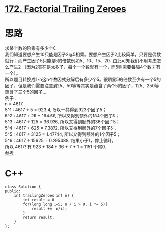 # [172. Factorial Trailing Zeroes](https://leetcode.com/problems/factorial-trailing-zeroes/description/)
# 思路
求某个数的阶乘有多少个0.   
我们知道要想产生10只能是因子2与5相乘。要想产生因子2比较简单，只要是偶数就行；而产生因子5只能是5的倍数例如5、10、15、20...由此可知我们不用考虑怎么产生2
（因为2实在是太多了，每个一个数就有一个，而5则需要每隔4个数才有一个）。     
所以题目转换成1-n这n个数因式分解后有多少个5。很明显5的倍数至少有一个5的因子，但是我们需要注意到25、50等等其实是蕴含了两个5的因子，125、250等蕴含了三个5的因子...   
例子：   
n = 4617.   
5^1 : 4617 ÷ 5 = 923.4, 所以一共得到923个因子5；   
5^2 : 4617 ÷ 25 = 184.68, 所以又得到额外的184个因子5；   
5^3 : 4617 ÷ 125 = 36.936, 所以又得到额外的36个因子5；   
5^4 : 4617 ÷ 625 = 7.3872, 所以又得到额外的7个因子5；   
5^5 : 4617 ÷ 3125 = 1.47744, 所以又得到额外的1个因子5；   
5^6 : 4617 ÷ 15625 = 0.295488, 结果小于1，停止循环。  
所以 4617! 有 923 + 184 + 36 + 7 + 1 = 1151 个尾0.     
[参考](https://leetcode.com/problems/factorial-trailing-zeroes/discuss/52373/Simple-CC++-Solution-(with-detailed-explaination))
# C++
```
class Solution {
public:
    int trailingZeroes(int n) {
        int result = 0;
        for(long long i=5; n / i > 0; i *= 5){ 
            result += (n/i);
        }
        return result;
    }
};
```
